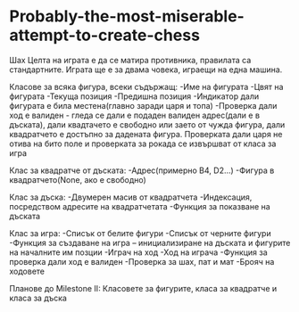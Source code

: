 Probably-the-most-miserable-attempt-to-create-chess
===================================================

Шах
Целта на играта е да се матира противника, правилата са стандартните. Играта ще е за двама човека, играещи на една машина.

Класове за всяка фигура, всеки съдържащ:
-Име на фигурата
-Цвят на фигурата
-Текуща позиция
-Предишна позиция
-Индикатор дали фигурата е била местена(главно заради царя и топа)
-Проверка дали ход е валиден - гледа се дали е подаден валиден адрес(дали е в дъската), дали квадтачето е свободно или заето от чужда фигура, дали квадратчето е достъпно за дадената фигура. Проверката дали царя не отива на бито поле и проверката за рокада се извършват от класа за игра

Клас за квадратче от дъската:
-Адрес(примерно B4, D2…)
-Фигура в квадратчето(None, ако е свободно)

Клас за дъска:
-Двумерен масив от квадратчета
-Индексация, посредством адресите на квадратчетата
-Функция за показване на дъската

Клас за игра:
-Списък от белите фигури
-Списък от черните фигури
-Функция за създаване на игра – инициализиране на дъската и фигурите на началните им позции
-Играч на ход
-Ход на играча
-Функция за проверка дали ход е валиден
-Проверка за шах, пат и мат
-Брояч на ходовете

Планове до Milestone II:
Класовете за фигурите, класа за квадратче и класа за дъска
